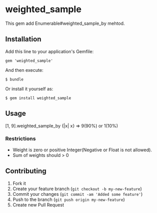 # weighted_sample

This gem add Enumerable#weighted_sample_by mehtod.

## Installation

Add this line to your application's Gemfile:

    gem 'weighted_sample'

And then execute:

    $ bundle

Or install it yourself as:

    $ gem install weighted_sample

## Usage

[1, 9].weighted_sample_by {|x| x}
=> 9(90%) or 1(10%)

### Restrictions

* Weight is zero or positive Integer(Negative or Float is not allowed).
* Sum of weights should > 0

## Contributing

1. Fork it
2. Create your feature branch (`git checkout -b my-new-feature`)
3. Commit your changes (`git commit -am 'Added some feature'`)
4. Push to the branch (`git push origin my-new-feature`)
5. Create new Pull Request
